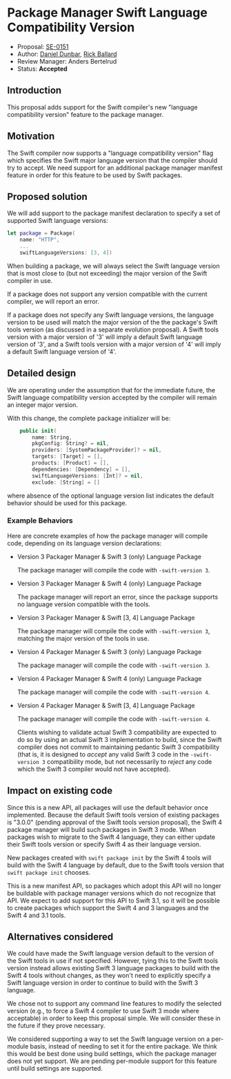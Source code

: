# Package Manager Swift Language Compatibility Version

* Proposal: [SE-0151](0151-package-manager-swift-language-compatibility-version.md)
* Author: [Daniel Dunbar](https://github.com/ddunbar), [Rick Ballard](http://github.com/rballard)
* Review Manager: Anders Bertelrud
* Status: **Accepted**

## Introduction

This proposal adds support for the Swift compiler's new "language compatibility
version" feature to the package manager.

## Motivation

The Swift compiler now supports a "language compatibility version" flag which
specifies the Swift major language version that the compiler should try to
accept. We need support for an additional package manager manifest feature in
order for this feature to be used by Swift packages.

## Proposed solution

We will add support to the package manifest declaration to specify a set of
supported Swift language versions:

```swift
let package = Package(
    name: "HTTP",
    ...
    swiftLanguageVersions: [3, 4])
```

When building a package, we will always select the Swift language version that
is most close to (but not exceeding) the major version of the Swift compiler in
use.

If a package does not support any version compatible with the current compiler,
we will report an error.

If a package does not specify any Swift language versions, the
language version to be used will match the major version of the the
package's Swift tools version (as discussed in a separate evolution proposal). A
Swift tools version with a major version of '3' will imply a default Swift
language version of '3', and a Swift tools version with a major version
of '4' will imply a default Swift language version of '4'.

## Detailed design

We are operating under the assumption that for the immediate future, the Swift
language compatibility version accepted by the compiler will remain an integer
major version.

With this change, the complete package initializer will be:

```swift
    public init(
        name: String,
        pkgConfig: String? = nil,
        providers: [SystemPackageProvider]? = nil,
        targets: [Target] = [],
        products: [Product] = [],
        dependencies: [Dependency] = [],
        swiftLanguageVersions: [Int]? = nil,
        exclude: [String] = []
```

where absence of the optional language version list indicates the default
behavior should be used for this package.

### Example Behaviors

Here are concrete examples of how the package manager will compile code,
depending on its language version declarations:

* Version 3 Packager Manager & Swift 3 (only) Language Package

  The package manager will compile the code with `-swift-version 3`.

* Version 3 Packager Manager & Swift 4 (only) Language Package

  The package manager will report an error, since the package supports no language
  version compatible with the tools.

* Version 3 Packager Manager & Swift [3, 4] Language Package

  The package manager will compile the code with `-swift-version 3`, matching the
  major version of the tools in use.

* Version 4 Packager Manager & Swift 3 (only) Language Package

  The package manager will compile the code with `-swift-version 3`.

* Version 4 Packager Manager & Swift 4 (only) Language Package

  The package manager will compile the code with `-swift-version 4`.

* Version 4 Packager Manager & Swift [3, 4] Language Package

  The package manager will compile the code with `-swift-version 4`.

  Clients wishing to validate actual Swift 3 compatibility are expected to do so
  by using an actual Swift 3 implementation to build, since the Swift compiler
  does not commit to maintaining pedantic Swift 3 compatibility (that is, it is
  designed to *accept* any valid Swift 3 code in the `-swift-version 3`
  compatibility mode, but not necessarily to *reject* any code which the Swift 3
  compiler would not have accepted).

## Impact on existing code

Since this is a new API, all packages will use the default behavior once
implemented. Because the default Swift tools version of existing packages
is "3.0.0" (pending approval of the Swift tools version proposal), the Swift
4 package manager will build such packages in Swift 3 mode. When packages
wish to migrate to the Swift 4 language, they can either update their
Swift tools version or specify Swift 4 as their language version.

New packages created with `swift package init` by the Swift 4 tools will
build with the Swift 4 language by default, due to the Swift tools version
that `swift package init` chooses.

This is a new manifest API, so packages which adopt this API will no longer be
buildable with package manager versions which do not recognize that
API. We expect to add support for this API to Swift 3.1, so it will be possible
to create packages which support the Swift 4 and 3 languages and the Swift
4 and 3.1 tools.

## Alternatives considered

We could have made the Swift language version default to the version of the
Swift tools in use if not specified. However, tying this to the Swift tools
version instead allows existing Swift 3 language packages to build with the
Swift 4 tools without changes, as they won't need to explicitly specify a Swift
language version in order to continue to build with the Swift 3 language.

We chose not to support any command line features to modify the selected version
(e.g., to force a Swift 4 compiler to use Swift 3 mode where acceptable) in
order to keep this proposal simple. We will consider these in the future if they
prove necessary.

We considered supporting a way to set the Swift language version on
a per-module basis, instead of needing to set it for the entire package.
We think this would be best done using build settings, which the package
manager does not yet support. We are pending per-module support for this
feature until build settings are supported.
